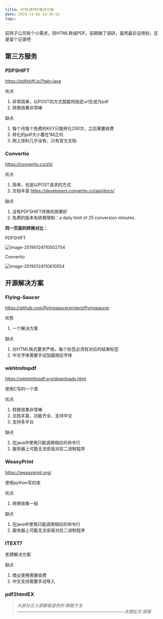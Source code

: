```yaml
---
title: HTML转PDF解决方案
date: 2019-11-02 14:36:52
tags:
---
```


前阵子公司有个小需求，将HTML转成PDF。前期做了调研，虽然最后没用到，还是留个记录吧

<!--more-->

## 第三方服务

### PDFSHIFT

https://pdfshift.io/?tab=java

优点

1. 非常简单，以POST的方式就能将指定url生成为pdf
2. 转换效果非常棒

缺点

1. 每个月每个免费的KEY只能转化250次，之后需要收费
2. 转化的pdf大小要在1M之内
3. 网上资料几乎没有，只有官方文档

### Convertio

https://convertio.co/zh/

优点

1. 简单，也是以POST请求的方式
2. 文档丰富 https://developers.convertio.co/api/docs/

缺点

1. 没有PDFSHIFT转换的效果好
2. 免费的版本有转换限制：a daily limit of 25 conversion minutes.

**同一页面的转换对比：**

PDFSHIFT

![image-20190124110502754](https://cnhkblog.top/Users/qianhangkang/Library/Application%20Support/typora-user-images/image-20190124110502754.png)

Convertio

![image-20190124110610554](https://cnhkblog.top/Users/qianhangkang/Library/Application%20Support/typora-user-images/image-20190124110610554.png)

## 开源解决方案

### Flying-Saucer

https://github.com/flyingsaucerproject/flyingsaucer

优势

1. 一个解决方案

缺点

1. 对HTML格式要求严格，每个标签必须有对应的结束标签
2. 中文字体需要手动加载相应字体

### wkhtmltopdf

https://wkhtmltopdf.org/downloads.html

使用C写的一个库

优点

1. 转换效果非常棒
2. 文档丰富、功能齐全、支持中文
3. 支持多平台

缺点

1. 在java中使用只能调用相应的命令行
2. 服务器上可能无法安装对应二进制程序

### WeasyPrint

https://weasyprint.org/

使用python写的库

优点

1. 转换效果一般

缺点

1. 在java中使用只能调用相应的命令行
2. 服务器上可能无法安装对应二进制程序

### ITEXT7

老牌解决方案

缺点

1. 商业使用需要收费
2. 中文支持需要手动导入

### **pdf2htmlEX**

















> *大部分正义感都是虚伪的 聊胜于无   —————————————————————————沃德彭尤·胡某*

